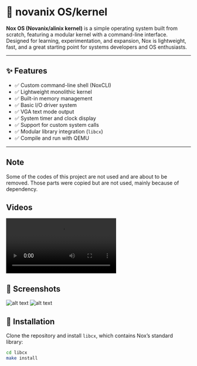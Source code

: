 # 🌌 novanix OS/kernel


**Nox OS (Novanix/alinix kernel)** is a simple operating system built from scratch, featuring a modular kernel with a command-line interface. Designed for learning, experimentation, and expansion, Nox is lightweight, fast, and a great starting point for systems developers and OS enthusiasts.

---

## ✨ Features

- ✅ Custom command-line shell (NoxCLI)
- ✅ Lightweight monolithic kernel
- ✅ Built-in memory management
- ✅ Basic I/O driver system
- ✅ VGA text mode output
- ✅ System timer and clock display
- ✅ Support for custom system calls
- ✅ Modular library integration (`libcx`)
- ✅ Compile and run with QEMU

---


## Note
Some of the codes of this project are not used and are about to be removed. Those parts were copied but are not used, mainly because of dependency. 


## Videos 

<video controls src="etc/vid/REC-20250925184217 copy.mp4" title="Title"></video>

## 📸 Screenshots
![alt text](<etc/photos/Screenshot 2025-07-05 at 10.11.10 PM.png>)
![alt text](<etc/Screenshot 2025-07-14 at 2.42.55 PM.png>)
## 🚀 Installation

Clone the repository and install `libcx`, which contains Nox’s standard library:

```bash
cd libcx
make install
